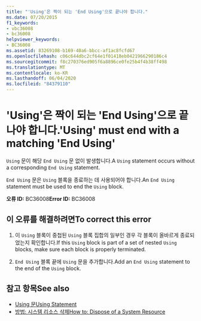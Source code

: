 ```yaml
---
title: "'Using'은 짝이 되는 'End Using'으로 끝나야 합니다."
ms.date: 07/20/2015
f1_keywords:
- vbc36008
- bc36008
helpviewer_keywords:
- BC36008
ms.assetid: 83269108-b169-40a6-bbcc-af1ac8fcfd67
ms.openlocfilehash: c06c644dbc2cf64e1f01418eb0421966290186c4
ms.sourcegitcommit: f8c270376ed905f6a8896ce0fe25b4f4b38ff498
ms.translationtype: MT
ms.contentlocale: ko-KR
ms.lasthandoff: 06/04/2020
ms.locfileid: "84379110"
---
```

# <a name="using-must-end-with-a-matching-end-using"></a><span data-ttu-id="71079-102">'Using'은 짝이 되는 'End Using'으로 끝나야 합니다.</span><span class="sxs-lookup"><span data-stu-id="71079-102">'Using' must end with a matching 'End Using'</span></span>
<span data-ttu-id="71079-103">`Using` 문이 해당 `End Using` 문 없이 발생합니다.</span><span class="sxs-lookup"><span data-stu-id="71079-103">A `Using` statement occurs without a corresponding `End Using` statement.</span></span>  
  
 <span data-ttu-id="71079-104">`End Using` 문은 `Using` 블록을 종료하는 데 사용되어야 합니다.</span><span class="sxs-lookup"><span data-stu-id="71079-104">An `End Using` statement must be used to end the `Using` block.</span></span>  
  
 <span data-ttu-id="71079-105">**오류 ID:** BC36008</span><span class="sxs-lookup"><span data-stu-id="71079-105">**Error ID:** BC36008</span></span>  
  
## <a name="to-correct-this-error"></a><span data-ttu-id="71079-106">이 오류를 해결하려면</span><span class="sxs-lookup"><span data-stu-id="71079-106">To correct this error</span></span>  
  
1. <span data-ttu-id="71079-107">이 `Using` 블록이 중첩된 `Using` 블록 집합의 일부인 경우 각 블록이 올바르게 종료되었는지 확인합니다.</span><span class="sxs-lookup"><span data-stu-id="71079-107">If this `Using` block is part of a set of nested `Using` blocks, make sure each block is properly terminated.</span></span>  
  
2. <span data-ttu-id="71079-108">`End Using` 블록 끝에 `Using` 문을 추가합니다.</span><span class="sxs-lookup"><span data-stu-id="71079-108">Add an `End Using` statement to the end of the `Using` block.</span></span>  
  
## <a name="see-also"></a><span data-ttu-id="71079-109">참고 항목</span><span class="sxs-lookup"><span data-stu-id="71079-109">See also</span></span>

- [<span data-ttu-id="71079-110">Using 문</span><span class="sxs-lookup"><span data-stu-id="71079-110">Using Statement</span></span>](../language-reference/statements/using-statement.md)
- [<span data-ttu-id="71079-111">방법: 시스템 리소스 삭제</span><span class="sxs-lookup"><span data-stu-id="71079-111">How to: Dispose of a System Resource</span></span>](../programming-guide/language-features/control-flow/how-to-dispose-of-a-system-resource.md)
